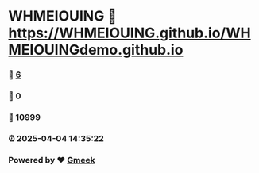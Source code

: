 # WHMEIOUING :link: https://WHMEIOUING.github.io/WHMEIOUINGdemo.github.io 
### :page_facing_up: [6](https://WHMEIOUING.github.io/WHMEIOUINGdemo.github.io/tag.html) 
### :speech_balloon: 0 
### :hibiscus: 10999 
### :alarm_clock: 2025-04-04 14:35:22 
### Powered by :heart: [Gmeek](https://github.com/Meekdai/Gmeek)
